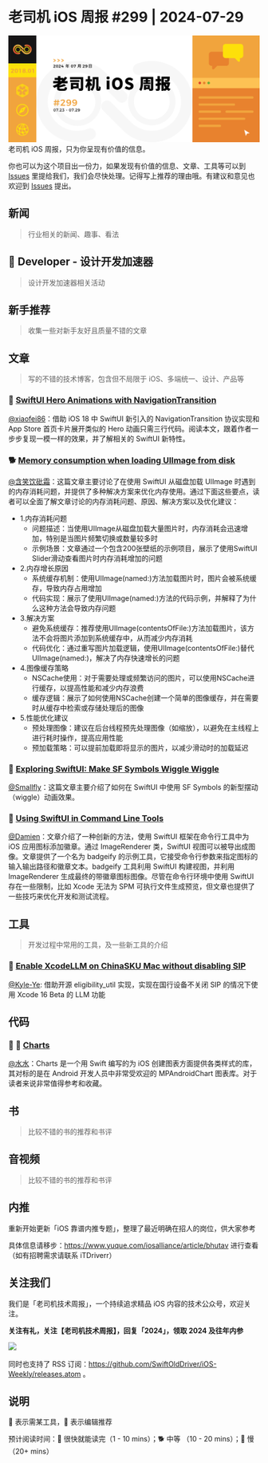 # 老司机 iOS 周报 #299 | 2024-07-29

![ios-weekly](https://github.com/SwiftOldDriver/iOS-Weekly/blob/master/assets/weekly-header/299.jpg?raw=true)
老司机 iOS 周报，只为你呈现有价值的信息。

你也可以为这个项目出一份力，如果发现有价值的信息、文章、工具等可以到 [Issues](https://github.com/SwiftOldDriver/iOS-Weekly/issues) 里提给我们，我们会尽快处理。记得写上推荐的理由哦。有建议和意见也欢迎到 [Issues](https://github.com/SwiftOldDriver/iOS-Weekly/issues) 提出。

## 新闻

> 行业相关的新闻、趣事、看法

##  Developer - 设计开发加速器

> 设计开发加速器相关活动

## 新手推荐

> 收集一些对新手友好且质量不错的文章

## 文章

> 写的不错的技术博客，包含但不局限于 iOS、多端统一、设计、产品等

### 🐎 [SwiftUI Hero Animations with NavigationTransition](https://peterfriese.dev/blog/2024/hero-animation/)

[@xiaofei86](https://github.com/xiaofei86)：借助 iOS 18 中 SwiftUI 新引入的 NavigationTransition 协议实现和 App Store 首页卡片展开类似的 Hero 动画只需三行代码。阅读本文，跟着作者一步步复现一模一样的效果，并了解相关的 SwiftUI 新特性。

### 🐕 [Memory consumption when loading UIImage from disk](https://www.avanderlee.com/swiftui/memory-consumption-loading-uiimage-from-disk/)

[@含笑饮砒霜](https://weibo.com/chinafishnews/)：这篇文章主要讨论了在使用 SwiftUI 从磁盘加载 UIImage 时遇到的内存消耗问题，并提供了多种解决方案来优化内存使用。通过下面这些要点，读者可以全面了解文章讨论的内存消耗问题、原因、解决方案以及优化建议：
- 1.内存消耗问题
	- 问题描述：当使用UIImage从磁盘加载大量图片时，内存消耗会迅速增加，特别是当图片频繁切换或数量较多时
	- 示例场景：文章通过一个包含200张壁纸的示例项目，展示了使用SwiftUI Slider滑动查看图片时内存消耗增加的问题
- 2.内存增长原因
	- 系统缓存机制：使用UIImage(named:)方法加载图片时，图片会被系统缓存，导致内存占用增加
	- 代码实现：展示了使用UIImage(named:)方法的代码示例，并解释了为什么这种方法会导致内存问题
- 3.解决方案
	- 避免系统缓存：推荐使用UIImage(contentsOfFile:)方法加载图片，该方法不会将图片添加到系统缓存中，从而减少内存消耗
	- 代码优化：通过重写图片加载逻辑，使用UIImage(contentsOfFile:)替代UIImage(named:)，解决了内存快速增长的问题
- 4.图像缓存策略
	- NSCache使用：对于需要处理或频繁访问的图片，可以使用NSCache进行缓存，以提高性能和减少内存浪费
	- 缓存逻辑：展示了如何使用NSCache创建一个简单的图像缓存，并在需要时从缓存中检索或存储处理后的图像
- 5.性能优化建议
	- 预处理图像：建议在后台线程预先处理图像（如缩放），以避免在主线程上进行耗时操作，提高应用性能
	- 预加载策略：可以提前加载即将显示的图片，以减少滑动时的加载延迟

### 🐎 [Exploring SwiftUI: Make SF Symbols Wiggle Wiggle](https://www.rudrank.com/exploring-swiftui-make-sf-symbols-wiggle/)
[@Smallfly](https://github.com/iostalks)：这篇文章主要介绍了如何在 SwiftUI 中使用 SF Symbols 的新型摆动（wiggle）动画效果。


### 🐎 [Using SwiftUI in Command Line Tools](https://swifttoolkit.dev/posts/swiftui-meets-command-line)
[@Damien](https://github.com/ZengyiMa)：文章介绍了一种创新的方法，使用 SwiftUI 框架在命令行工具中为 iOS 应用图标添加徽章。通过 ImageRenderer 类，SwiftUI 视图可以被导出成图像。文章提供了一个名为 badgeify 的示例工具，它接受命令行参数来指定图标的输入输出路径和徽章文本。badgeify 工具利用 SwiftUI 构建视图，并利用 ImageRenderer 生成最终的带徽章图标图像。尽管在命令行环境中使用 SwiftUI 存在一些限制，比如 Xcode 无法为 SPM 可执行文件生成预览，但文章也提供了一些技巧来优化开发和测试流程。



## 工具

> 开发过程中常用的工具，及一些新工具的介绍

### 🐎 [Enable XcodeLLM on ChinaSKU Mac without disabling SIP](https://github.com/Kyle-Ye/XcodeLLMEligible)

[@Kyle-Ye](https://github.com/Kyle-Ye): 借助开源 eligibility_util 实现，实现在国行设备不关闭 SIP 的情况下使用 Xcode 16 Beta 的 LLM 功能

## 代码
### 🐎 🌟 [Charts](https://github.com/ChartsOrg/Charts)
[@水水](https://www.xuyanlan.com/categories/iOS/)：Charts 是一个用 Swift 编写的为 iOS 创建图表方面提供各类样式的库，其对标的是在 Android 开发人员中非常受欢迎的 MPAndroidChart 图表库。对于读者来说非常值得参考和收藏。

## 书

> 比较不错的书的推荐和书评

## 音视频

> 比较不错的书的推荐和书评

## 内推

重新开始更新「iOS 靠谱内推专题」，整理了最近明确在招人的岗位，供大家参考

具体信息请移步：https://www.yuque.com/iosalliance/article/bhutav 进行查看（如有招聘需求请联系 iTDriverr）

## 关注我们

我们是「老司机技术周报」，一个持续追求精品 iOS 内容的技术公众号，欢迎关注。

**关注有礼，关注【老司机技术周报】，回复「2024」，领取 2024 及往年内参**

![](https://github.com/SwiftOldDriver/iOS-Weekly/blob/master/assets/qrcode_for_wechat.jpg?raw=true)

同时也支持了 RSS 订阅：https://github.com/SwiftOldDriver/iOS-Weekly/releases.atom 。

## 说明

🚧 表示需某工具，🌟 表示编辑推荐

预计阅读时间：🐎 很快就能读完（1 - 10 mins）；🐕 中等 （10 - 20 mins）；🐢 慢（20+ mins）
